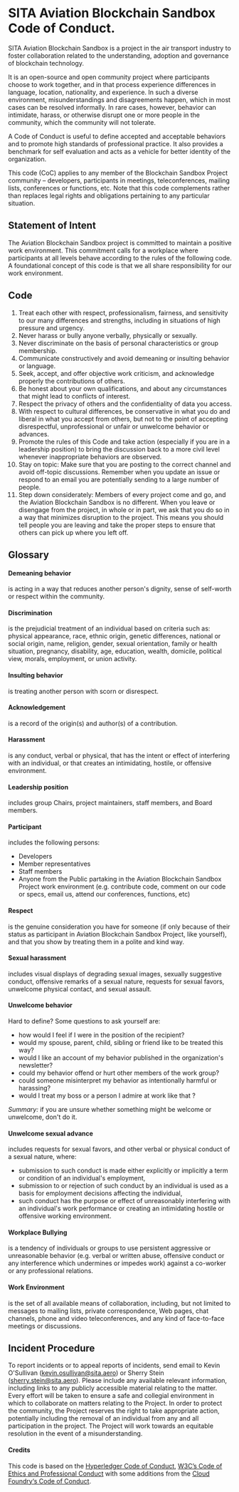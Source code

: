 # SITA Aviation Blockchain Sandbox Code of Conduct.


SITA  Aviation Blockchain Sandbox is a project in the air transport industry to foster collaboration related to the understanding, adoption and governance of blockchain technology.

It is an open-source and open community project where participants choose to work together, and in that process experience differences in language, location, nationality, and experience. In such a diverse environment, misunderstandings and disagreements happen, which in most cases can be resolved informally. In rare cases, however, behavior can intimidate, harass, or otherwise disrupt one or more people in the community, which the community will not tolerate.

A Code of Conduct is useful to define accepted and acceptable behaviors and to promote high standards of professional practice. It also provides a benchmark for self evaluation and acts as a vehicle for better identity of the organization.

This code (CoC) applies to any member of the Blockchain Sandbox Project community – developers, participants in meetings, teleconferences, mailing lists, conferences or functions, etc. Note that this code complements rather than replaces legal rights and obligations pertaining to any particular situation.

## Statement of Intent

The  Aviation Blockchain Sandbox project is committed to maintain a positive work environment. This commitment calls for a workplace where participants at all levels behave according to the rules of the following code. A foundational concept of this code is that we all share responsibility for our work environment.

## Code

1. Treat each other with respect, professionalism, fairness, and sensitivity to our many differences and strengths, including in situations of high pressure and urgency.
2. Never harass or bully anyone verbally, physically or sexually.
3. Never discriminate on the basis of personal characteristics or group membership.
4. Communicate constructively and avoid demeaning or insulting behavior or language.
5. Seek, accept, and offer objective work criticism, and acknowledge properly the contributions of others.
6. Be honest about your own qualifications, and about any circumstances that might lead to conflicts of interest.
7. Respect the privacy of others and the confidentiality of data you access.
8. With respect to cultural differences, be conservative in what you do and liberal in what you accept from others, but not to the point of accepting disrespectful, unprofessional or unfair or unwelcome behavior or advances.
9. Promote the rules of this Code and take action (especially if you are in a leadership position) to bring the discussion back to a more civil level whenever inappropriate behaviors are observed.
10. Stay on topic: Make sure that you are posting to the correct channel and avoid off-topic discussions. Remember when you update an issue or respond to an email you are potentially sending to a large number of people.
11. Step down considerately: Members of every project come and go, and the Aviation Blockchain Sandbox is no different. When you leave or disengage from the project, in whole or in part, we ask that you do so in a way that minimizes disruption to the project. This means you should tell people you are leaving and take the proper steps to ensure that others can pick up where you left off.


## Glossary

#### Demeaning behavior

is acting in a way that reduces another person's dignity, sense of self-worth or respect within the community.

#### Discrimination

is the prejudicial treatment of an individual based on criteria such as: physical appearance, race, ethnic origin, genetic differences, national or social origin, name, religion, gender, sexual orientation, family or health situation, pregnancy, disability, age, education, wealth, domicile, political view, morals, employment, or union activity.

#### Insulting behavior

is treating another person with scorn or disrespect.

#### Acknowledgement

is a record of the origin(s) and author(s) of a contribution.

#### Harassment

is any conduct, verbal or physical, that has the intent or effect of interfering with an individual, or that creates an intimidating, hostile, or offensive environment.

#### Leadership position

includes group Chairs, project maintainers, staff members, and Board members.

#### Participant

includes the following persons:

- Developers
- Member representatives
- Staff members
- Anyone from the Public partaking in the Aviation Blockchain Sandbox Project work environment (e.g. contribute code, comment on our code or specs, email us, attend our conferences, functions, etc)


#### Respect

is the genuine consideration you have for someone (if only because of their status as participant in Aviation Blockchain Sandbox Project, like yourself), and that you show by treating them in a polite and kind way.

#### Sexual harassment

includes visual displays of degrading sexual images, sexually suggestive conduct, offensive remarks of a sexual nature, requests for sexual favors, unwelcome physical contact, and sexual assault.

#### Unwelcome behavior

Hard to define? Some questions to ask yourself are:

- how would I feel if I were in the position of the recipient?
- would my spouse, parent, child, sibling or friend like to be treated this way?
- would I like an account of my behavior published in the organization's newsletter?
- could my behavior offend or hurt other members of the work group?
- could someone misinterpret my behavior as intentionally harmful or harassing?
- would I treat my boss or a person I admire at work like that ?

*Summary:* if you are unsure whether something might be welcome or unwelcome, don't do it.

#### Unwelcome sexual advance

includes requests for sexual favors, and other verbal or physical conduct of a sexual nature, where:

- submission to such conduct is made either explicitly or implicitly a term or condition of an individual's employment,
- submission to or rejection of such conduct by an individual is used as a basis for employment decisions affecting the individual,
- such conduct has the purpose or effect of unreasonably interfering with an individual's work performance or creating an intimidating hostile or offensive working environment.


#### Workplace Bullying

is a tendency of individuals or groups to use persistent aggressive or unreasonable behavior (e.g. verbal or written abuse, offensive conduct or any interference which undermines or impedes work) against a co-worker or any professional relations.

#### Work Environment

is the set of all available means of collaboration, including, but not limited to messages to mailing lists, private correspondence, Web pages, chat channels, phone and video teleconferences, and any kind of face-to-face meetings or discussions.

## Incident Procedure

To report incidents or to appeal reports of incidents, send email to Kevin O'Sullivan (kevin.osullivan@sita.aero) or Sherry Stein (sherry.stein@sita.aero). Please include any available relevant information, including links to any publicly accessible material relating to the matter. Every effort will be taken to ensure a safe and collegial environment in which to collaborate on matters relating to the Project. In order to protect the community, the Project reserves the right to take appropriate action, potentially including the removal of an individual from any and all participation in the project. The Project will work towards an equitable resolution in the event of a misunderstanding.

#### Credits

This code is based on the [Hyperledger Code of Conduct](https://wiki.hyperledger.org/community/hyperledger-project-code-of-conduct), 
[W3C’s Code of Ethics and Professional Conduct](https://www.w3.org/Consortium/cepc/) 
with some additions from the [Cloud Foundry‘s Code of Conduct](https://www.cloudfoundry.org).
